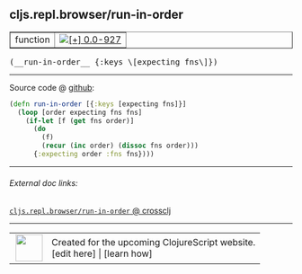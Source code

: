 ## cljs.repl.browser/run-in-order



 <table border="1">
<tr>
<td>function</td>
<td><a href="https://github.com/cljsinfo/cljs-api-docs/tree/0.0-927"><img valign="middle" alt="[+] 0.0-927" title="Added in 0.0-927" src="https://img.shields.io/badge/+-0.0--927-lightgrey.svg"></a> </td>
</tr>
</table>


 <samp>
(__run-in-order__ {:keys \[expecting fns\]})<br>
</samp>

---







Source code @ [github](https://github.com/clojure/clojurescript/blob/r3269/src/main/clojure/cljs/repl/browser.clj#L134-L140):

```clj
(defn run-in-order [{:keys [expecting fns]}]
  (loop [order expecting fns fns]
    (if-let [f (get fns order)]
      (do
        (f)
        (recur (inc order) (dissoc fns order)))
      {:expecting order :fns fns})))
```

<!--
Repo - tag - source tree - lines:

 <pre>
clojurescript @ r3269
└── src
    └── main
        └── clojure
            └── cljs
                └── repl
                    └── <ins>[browser.clj:134-140](https://github.com/clojure/clojurescript/blob/r3269/src/main/clojure/cljs/repl/browser.clj#L134-L140)</ins>
</pre>

-->

---



###### External doc links:

[`cljs.repl.browser/run-in-order` @ crossclj](http://crossclj.info/fun/cljs.repl.browser/run-in-order.html)<br>

---

 <table>
<tr><td>
<img valign="middle" align="right" width="48px" src="http://i.imgur.com/Hi20huC.png">
</td><td>
Created for the upcoming ClojureScript website.<br>
[edit here] | [learn how]
</td></tr></table>

[edit here]:https://github.com/cljsinfo/cljs-api-docs/blob/master/cljsdoc/cljs.repl.browser_run-in-order.cljsdoc
[learn how]:https://github.com/cljsinfo/cljs-api-docs/wiki/cljsdoc-files

<!--

This information was too distracting to show to readers, but I'll leave it
commented here since it is helpful to:

- pretty-print the data used to generate this document
- and show how to retrieve that data



The API data for this symbol:

```clj
{:ns "cljs.repl.browser",
 :name "run-in-order",
 :type "function",
 :signature ["[{:keys [expecting fns]}]"],
 :source {:code "(defn run-in-order [{:keys [expecting fns]}]\n  (loop [order expecting fns fns]\n    (if-let [f (get fns order)]\n      (do\n        (f)\n        (recur (inc order) (dissoc fns order)))\n      {:expecting order :fns fns})))",
          :title "Source code",
          :repo "clojurescript",
          :tag "r3269",
          :filename "src/main/clojure/cljs/repl/browser.clj",
          :lines [134 140]},
 :full-name "cljs.repl.browser/run-in-order",
 :full-name-encode "cljs.repl.browser_run-in-order",
 :history [["+" "0.0-927"]]}

```

Retrieve the API data for this symbol:

```clj
;; from Clojure REPL
(require '[clojure.edn :as edn])
(-> (slurp "https://raw.githubusercontent.com/cljsinfo/cljs-api-docs/catalog/cljs-api.edn")
    (edn/read-string)
    (get-in [:symbols "cljs.repl.browser/run-in-order"]))
```

-->
